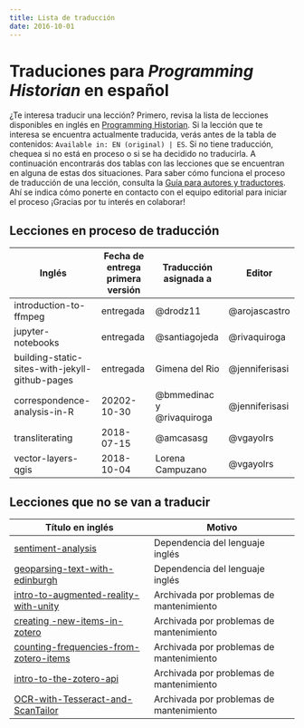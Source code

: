 ```yaml
---
title: Lista de traducción
date: 2016-10-01
---
```


# Traduciones para *Programming Historian* en español

¿Te interesa traducir una lección? Primero, revisa la lista de lecciones disponibles en inglés en [Programming Historian](http://programminghistorian.org/en/lessons/). Si la lección que te interesa se encuentra actualmente traducida, verás antes de la tabla de contenidos: `Available in: EN (original) | ES`. Si no tiene traducción, chequea si no está en proceso o si se ha decidido no traducirla. A continuación encontrarás dos tablas con las lecciones que se encuentran en alguna de estas dos situaciones. 
Para saber cómo funciona el proceso de traducción de una lección, consulta la [Guía para autores y traductores](https://programminghistorian.org/es/guia-para-autores). Ahí se indica cómo ponerte en contacto con el equipo editorial para iniciar el proceso
¡Gracias por tu interés en colaborar!

## Lecciones en proceso de traducción

| Inglés | Fecha de entrega primera versión | Traducción asignada a | Editor |
|  ------------- |  ------------- |  ------------- | ------------- | 
| introduction-to-ffmpeg | entregada | @drodz11 | @arojascastro |
| jupyter-notebooks | entregada |  @santiagojeda | @rivaquiroga |
| building-static-sites-with-jekyll-github-pages| entregada | Gimena del Rio | @jenniferisasi | 
| correspondence-analysis-in-R | 20202-10-30 | @bmmedinac y @rivaquiroga | @jenniferisasi |
| transliterating |2018-07-15| @amcasasg | @vgayolrs |
| vector-layers-qgis |2018-10-04 | Lorena Campuzano | @vgayolrs |

## Lecciones que no se van a traducir
| Título en inglés | Motivo
|  ------------- |  ------------- 
| [sentiment-analysis](https://programminghistorian.org/lessons/sentiment-analysis)| Dependencia del lenguaje inglés | 
| [geoparsing-text-with-edinburgh](https://programminghistorian.org/lessons/geoparsing-text-with-edinburgh)| Dependencia del lenguaje inglés | 
| [intro-to-augmented-reality-with-unity](http://programminghistorian.org/lessons/intro-to-augmented-reality-with-unity) | Archivada por problemas de mantenimiento | 
| [creating -new-items-in-zotero](http://programminghistorian.org/lessons/creating-new-items-in-zotero) | Archivada por problemas de mantenimiento | 
| [counting-frequencies-from-zotero-items](http://programminghistorian.org/lessons/counting-frequencies-from-zotero-items) | Archivada por problemas de mantenimiento |
| [intro-to-the-zotero-api](https://deploy-preview-612--ph-dev.netlify.com/lessons/retired/intro-to-the-zotero-api) | Archivada por problemas de mantenimiento |
| [OCR-with-Tesseract-and-ScanTailor](https://deploy-preview-612--ph-dev.netlify.com/lessons/retired/OCR-with-Tesseract-and-ScanTailor) | Archivada por problemas de mantenimiento |







